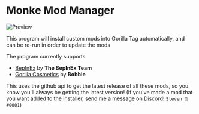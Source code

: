 # Monke Mod Manager
![Preview](https://i.imgur.com/6mEIBxm.png)

This program will install custom mods into Gorilla Tag automatically, and can be re-run in order to update the mods

The program currently supports

* [BepInEx](https://github.com/BepInEx/BepInEx) by **The BepInEx Team**
* [Gorilla Cosmetics](https://github.com/legoandmars/GorillaCosmetics) by **Bobbie**


This uses the github api to get the latest release of all these mods, so you know you'll always be getting the latest version!
(If you've made a mod that you want added to the installer, send me a message on Discord! `Steven 🎀#0001`)
